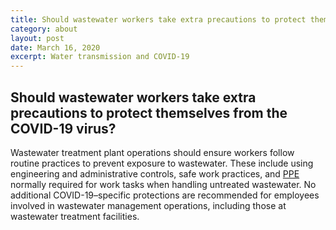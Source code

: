 ```yaml
---
title: Should wastewater workers take extra precautions to protect themselves from the COVID-19 virus?
category: about
layout: post
date: March 16, 2020
excerpt: Water transmission and COVID-19
---
```


## Should wastewater workers take extra precautions to protect themselves from the COVID-19 virus? ## 

Wastewater treatment plant operations should ensure workers follow routine practices to prevent exposure to wastewater. These include using engineering and administrative controls, safe work practices, and <a href="https://www.cdc.gov/healthywater/global/sanitation/workers_handlingwaste.html"> PPE</a> normally required for work tasks when handling untreated wastewater. No additional COVID-19–specific protections are recommended for employees involved in wastewater management operations, including those at wastewater treatment facilities.
